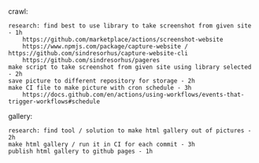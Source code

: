 crawl:

    research: find best to use library to take screenshot from given site - 1h
        https://github.com/marketplace/actions/screenshot-website
        https://www.npmjs.com/package/capture-website / https://github.com/sindresorhus/capture-website-cli
        https://github.com/sindresorhus/pageres
    make script to take screenshot from given site using library selected - 2h
    save picture to different repository for storage - 2h
    make CI file to make picture with cron schedule - 3h
        https://docs.github.com/en/actions/using-workflows/events-that-trigger-workflows#schedule

gallery:

    research: find tool / solution to make html gallery out of pictures - 2h
    make html gallery / run it in CI for each commit - 3h
    publish html gallery to github pages - 1h
